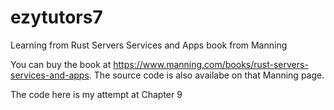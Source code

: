 # ezytutors7
Learning from Rust Servers Services and Apps book from Manning

You can buy the book at https://www.manning.com/books/rust-servers-services-and-apps. The source code is also availabe on that Manning page.

The code here is my attempt at Chapter 9


